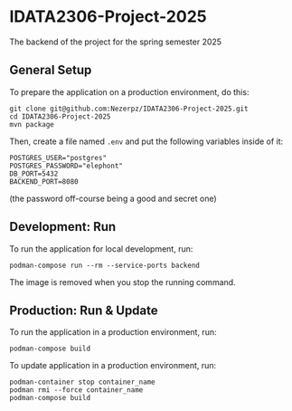# IDATA2306-Project-2025
The backend of the project for the spring semester 2025


## General Setup
To prepare the application on a production environment, do this:
```
git clone git@github.com:Nezerpz/IDATA2306-Project-2025.git
cd IDATA2306-Project-2025
mvn package
```

Then, create a file named `.env` and put the following variables inside of it:
```
POSTGRES_USER="postgres"
POSTGRES_PASSWORD="elephont"
DB_PORT=5432
BACKEND_PORT=8080
```
(the password off-course being a good and secret one)


## Development: Run
To run the application for local development, run:
```
podman-compose run --rm --service-ports backend
```
The image is removed when you stop the running command.


## Production: Run & Update
To run the application in a production environment, run:
```
podman-compose build
```

To update application in a production environment, run:
```
podman-container stop container_name
podman rmi --force container_name
podman-compose build
```
